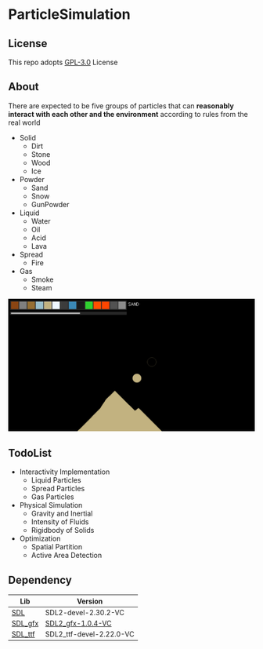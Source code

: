 # ParticleSimulation

## License
This repo adopts [GPL-3.0](https://www.gnu.org/licenses/gpl-3.0.html) License

## About
There are expected to be five groups of particles that can **reasonably interact with each other and the environment** according to rules from the real world
- Solid
    - Dirt
    - Stone
    - Wood
    - Ice
- Powder
    - Sand
    - Snow
    - GunPowder
- Liquid
    - Water
    - Oil
    - Acid
    - Lava
- Spread
    - Fire
- Gas
    - Smoke
    - Steam

![Cover.png](https://github.com/WhythZ/ParticleSimulation/blob/master/Cover.png)

## TodoList
- Interactivity Implementation
    - Liquid Particles
    - Spread Particles
    - Gas Particles
- Physical Simulation
    - Gravity and Inertial
    - Intensity of Fluids
    - Rigidbody of Solids
- Optimization
    - Spatial Partition
    - Active Area Detection

## Dependency
|Lib|Version|
|---|---|
|[SDL](https://github.com/libsdl-org/SDL)|SDL2-devel-2.30.2-VC|
|[SDL_gfx](https://www.ferzkopp.net/wordpress/2016/01/02/sdl_gfx-sdl2_gfx/)|[SDL2_gfx-1.0.4-VC](https://github.com/giroletm/SDL2_gfx/releases/tag/release-1.0.4)|
|[SDL_ttf](https://github.com/libsdl-org/SDL_ttf)|SDL2_ttf-devel-2.22.0-VC|